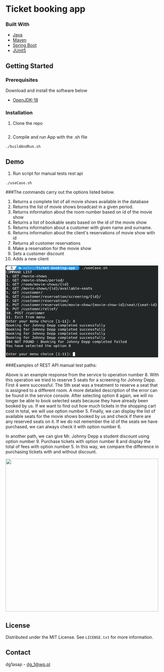 # Ticket booking app

### Built With

* [Java](https://www.java.com/en/)
* [Maven](https://maven.apache.org/)
* [Spring Boot](https://spring.io/)
* [JUnit5](https://junit.org/junit5/)


<!-- GETTING STARTED -->
## Getting Started

### Prerequisites

Download and install the software below

* [OpenJDK-18](https://openjdk.java.net/install/)


### Installation

1. Clone the repo
   ```git clone https://github.com/dg1asap/ticket-booking-app.git
   ```
2. Compile and run App with the .sh file
```
./buildAndRun.sh
```

## Demo

1. Run script for manual tests rest api
```
./useCase.sh
```


###The commands carry out the options listed below.

1. Returns a complete list of all movie shows available in the database
2. Returns the list of movie shows broadcast in a given period.
3. Returns information about the room number based on id of the movie show
4. Returns a list of bookable seats based on the id of the movie show
5. Returns information about a customer with given name and surname.
6. Returns information about the client's reservations of movie show with id
7. Returns all customer reservations
8. Make a reservation for the movie show
9. Sets a customer discount
10. Adds a new client

<img src="./images/useCase.png" width="500" height="300">

###Examples of REST API manual test paths:

Above is an example response from the service to operation number 8. With this operation we tried to reserve 5 seats for a screening for Johnny Depp. First 4 were successful. The 5th seat was a treatment to reserve a seat that is assigned to a different room. A more detailed description of the error can be found in the service console. After selecting option 8 again, we will no longer be able to book selected seats because they have already been booked by us. If we want to find out how much tickets in the shopping cart cost in total, we will use option number 5. Finally, we can display the list of available seats for the movie shows booked by us and check if there are any reserved seats on it. If we do not remember the id of the seats we have purchased, we can always check it with option number 6.

In another path, we can give Mr. Johnny Depp a student discount using option number 9. Purchase tickets with option number 8 and display the total of fees with option number 5. In this way, we compare the difference in purchasing tickets with and without discount.

<img src="./images/demo.gif" width="500" height="500">

<!-- LICENSE -->
## License

Distributed under the MIT License. See `LICENSE.txt` for more information.



<!-- CONTACT -->
## Contact

dg1asap - dg_1@wp.pl



